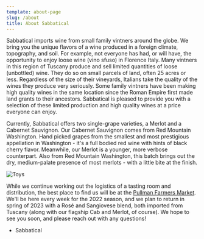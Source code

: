 ```yaml
---
template: about-page
slug: /about
title: About Sabbatical
---
```


Sabbatical imports wine from small family vintners around the globe.  We bring you the unique flavors of a wine produced in a foreign climate, topography, and soil.  For example, not everyone has had, or will have, the opportunity to enjoy loose wine (vino sfuso) in Florence Italy.  Many vintners in this region of Tuscany produce and sell limited quantities of loose (unbottled) wine.  They do so on small parcels of land, often 25 acres or less.   Regardless of the size of their vineyards, Italians take the quality of the wines they produce very seriously.  Some family vintners have been making high quality wines in the same location since the Roman Empire first made land grants to their ancestors.  Sabbatical is pleased to provide you with a selection of these limited production and high quality wines at a price everyone can enjoy.

Currently, Sabbatical offers two single-grape varieties, a Merlot and a Cabernet Sauvignon.  Our Cabernet Sauvignon comes from Red Mountain Washington.  Hand picked grapes from the smallest and most prestigious appellation in Washington - it's a full bodied red wine with hints of black cherry flavor.  Meanwhile, our Merlot is a younger, more verbose counterpart.  Also from Red Mountain Washington, this batch brings out the dry, medium-palate presence of most merlots - with a little bite at the finish.

![Toys](/assets/market-1.jpg "Toys")

While we continue working out the logistics of a tasting room and distribution, the best place to find us will be at the [Pullman Farmers Market](https://pullmanfarmersmarket.com/).  We'll be here every week for the 2022 season, and we plan to return in spring of 2023 with a Rosé and Sangiovese blend, both imported from Tuscany (along with our flagship Cab and Merlot, of course).  We hope to see you soon, and please reach out with any questions! 

- Sabbatical